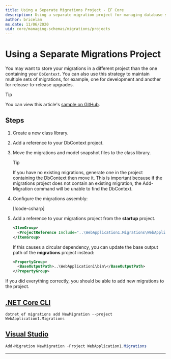 ```yaml
---
title: Using a Separate Migrations Project - EF Core
description: Using a separate migration project for managing database schemas with Linq Entity Framework
author: bricelam
ms.date: 11/06/2020
uid: core/managing-schemas/migrations/projects
---
```


# Using a Separate Migrations Project

You may want to store your migrations in a different project than the one containing your `DbContext`. You can also use this strategy to maintain multiple sets of migrations, for example, one for development and another for release-to-release upgrades.

> [!TIP]
> You can view this article's [sample on GitHub](https://github.com/dotnet/EntityFramework.Docs/tree/main/samples/core/Schemas/ThreeProjectMigrations).

## Steps

1. Create a new class library.

2. Add a reference to your DbContext project.

3. Move the migrations and model snapshot files to the class library.
   > [!TIP]
   > If you have no existing migrations, generate one in the project containing the DbContext then move it.
   > This is important because if the migrations project does not contain an existing migration, the Add-Migration command will be unable to find the DbContext.

4. Configure the migrations assembly:

   [!code-csharp[](../../../../samples/core/Schemas/ThreeProjectMigrations/WebApplication1/Startup.cs#snippet_MigrationsAssembly)]

5. Add a reference to your migrations project from the **startup** project.

   ```xml
   <ItemGroup>
     <ProjectReference Include="..\WebApplication1.Migrations\WebApplication1.Migrations.csproj">
   </ItemGroup>
   ```

   If this causes a circular dependency, you can update the base output path of the **migrations** project instead:

   ```xml
   <PropertyGroup>
     <BaseOutputPath>..\WebApplication1\bin\</BaseOutputPath>
   </PropertyGroup>
   ```

If you did everything correctly, you should be able to add new migrations to the project.

## [.NET Core CLI](#tab/dotnet-core-cli)

```dotnetcli
dotnet ef migrations add NewMigration --project WebApplication1.Migrations
```

## [Visual Studio](#tab/vs)

```powershell
Add-Migration NewMigration -Project WebApplication1.Migrations
```

***
